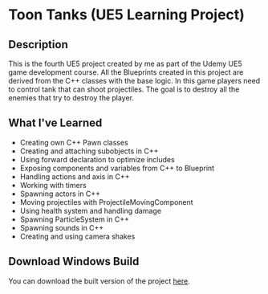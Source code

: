 # Toon Tanks (UE5 Learning Project)

## Description
This is the fourth UE5 project created by me as part of the Udemy UE5 game development course. All the Blueprints 
created in this project are derived from the C++ classes with the base logic.
In this game players need to control tank that can shoot projectiles. The goal is to destroy all the enemies that try to destroy the player.

## What I've Learned
- Creating own C++ Pawn classes
- Creating and attaching subobjects in C++
- Using forward declaration to optimize includes
- Exposing components and variables from C++ to Blueprint
- Handling actions and axis in C++
- Working with timers
- Spawning actors in C++
- Moving projectiles with ProjectileMovingComponent
- Using health system and handling damage
- Spawning ParticleSystem in C++
- Spawning sounds in C++
- Creating and using camera shakes

## Download Windows Build
You can download the built version of the project [here](https://drive.google.com/file/d/1f2Db4JKxgP2RO-FV3FfGh1MgKHOv2pfd/view?usp=sharing).